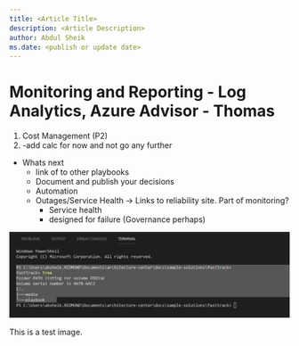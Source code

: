 ```yaml
---
title: <Article Title>
description: <Article Description>
author: Abdul Sheik
ms.date: <publish or update date>
---
```

# Monitoring and Reporting - Log Analytics, Azure Advisor - Thomas
 1.  Cost Management (P2)
 2. -add calc for now and not go any further
* Whats next
    * link of to other playbooks
    * Document and publish your decisions
    * Automation
    * Outages/Service Health -> Links to reliability site. Part of monitoring? 
        * Service health
        * designed for failure (Governance perhaps)

![TestImage](images\testimage.JPG)

This is a test image. 